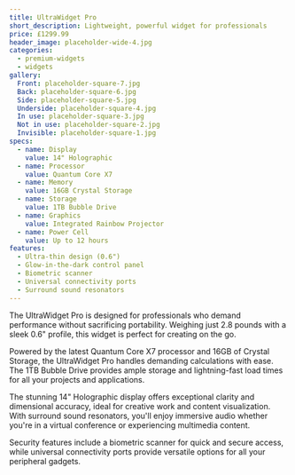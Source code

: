```yaml
---
title: UltraWidget Pro
short_description: Lightweight, powerful widget for professionals
price: £1299.99
header_image: placeholder-wide-4.jpg
categories:
  - premium-widgets
  - widgets
gallery:
  Front: placeholder-square-7.jpg
  Back: placeholder-square-6.jpg
  Side: placeholder-square-5.jpg
  Underside: placeholder-square-4.jpg
  In use: placeholder-square-3.jpg
  Not in use: placeholder-square-2.jpg
  Invisible: placeholder-square-1.jpg
specs:
  - name: Display
    value: 14" Holographic
  - name: Processor
    value: Quantum Core X7
  - name: Memory
    value: 16GB Crystal Storage
  - name: Storage
    value: 1TB Bubble Drive
  - name: Graphics
    value: Integrated Rainbow Projector
  - name: Power Cell
    value: Up to 12 hours
features:
  - Ultra-thin design (0.6")
  - Glow-in-the-dark control panel
  - Biometric scanner
  - Universal connectivity ports
  - Surround sound resonators
---
```


The UltraWidget Pro is designed for professionals who demand performance without sacrificing portability. Weighing just 2.8 pounds with a sleek 0.6" profile, this widget is perfect for creating on the go.

Powered by the latest Quantum Core X7 processor and 16GB of Crystal Storage, the UltraWidget Pro handles demanding calculations with ease. The 1TB Bubble Drive provides ample storage and lightning-fast load times for all your projects and applications.

The stunning 14" Holographic display offers exceptional clarity and dimensional accuracy, ideal for creative work and content visualization. With surround sound resonators, you'll enjoy immersive audio whether you're in a virtual conference or experiencing multimedia content.

Security features include a biometric scanner for quick and secure access, while universal connectivity ports provide versatile options for all your peripheral gadgets.
